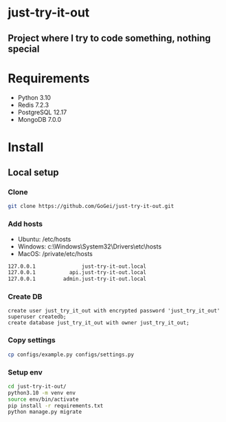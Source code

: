 # just-try-it-out
## Project where I try to code something, nothing special

# Requirements
* Python 3.10
* Redis 7.2.3
* PostgreSQL 12.17
* MongoDB 7.0.0

# Install
## Local setup

### Clone
```bash
git clone https://github.com/GoGei/just-try-it-out.git
```

### Add hosts
* Ubuntu: /etc/hosts
* Windows: c:\Windows\System32\Drivers\etc\hosts
* MacOS: /private/etc/hosts
```bash
127.0.0.1               just-try-it-out.local
127.0.0.1           api.just-try-it-out.local
127.0.0.1         admin.just-try-it-out.local
```

### Create DB
```postgresql
create user just_try_it_out with encrypted password 'just_try_it_out' superuser createdb;
create database just_try_it_out with owner just_try_it_out;
```

### Copy settings
```bash
cp configs/example.py configs/settings.py
```

### Setup env
```bash
cd just-try-it-out/
python3.10 -m venv env
source env/bin/activate
pip install -r requirements.txt
python manage.py migrate
```